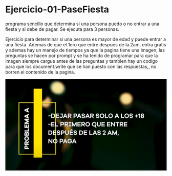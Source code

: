 # Ejercicio-01-PaseFiesta
programa sencillo que determina si una persona puedo o no entrar a una fiesta y si debe de pagar. Se ejecuta para 3 personas.

Ejercicio para determinar si una persona es mayor de edad y puede entrar a una fiesta. Ademas de que el 1ero que entre despues de la 2am, entra gratis y ademas hay un manejo de tiempos ya que la pagina tiene una imagen, las preguntas se hacen por prompt y se ha tenido de programar para que la imagen siempre cargue antes de las preguntas y tambien hay un codigo para que los document.write que se han puesto con las respuestas,, no borren el contenido de la pagina.
<div align ="center">
<img src="https://github.com/GemmaClaverodelMoral/Ejercicio-01-PaseFiesta/blob/main/problema02.png"></img>
</div>
